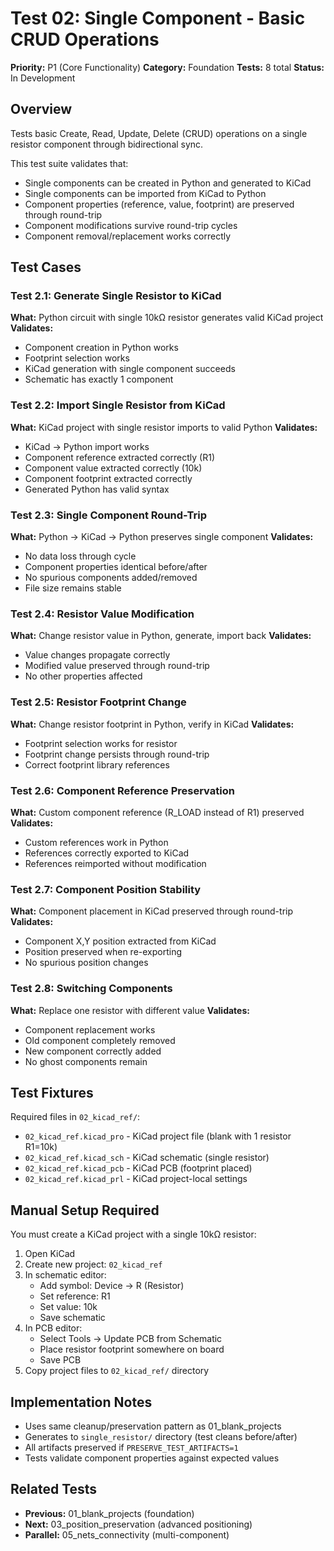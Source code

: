 # Test 02: Single Component - Basic CRUD Operations

**Priority:** P1 (Core Functionality)
**Category:** Foundation
**Tests:** 8 total
**Status:** In Development

## Overview

Tests basic Create, Read, Update, Delete (CRUD) operations on a single resistor component through bidirectional sync.

This test suite validates that:
- Single components can be created in Python and generated to KiCad
- Single components can be imported from KiCad to Python
- Component properties (reference, value, footprint) are preserved through round-trip
- Component modifications survive round-trip cycles
- Component removal/replacement works correctly

## Test Cases

### Test 2.1: Generate Single Resistor to KiCad
**What:** Python circuit with single 10kΩ resistor generates valid KiCad project
**Validates:**
- Component creation in Python works
- Footprint selection works
- KiCad generation with single component succeeds
- Schematic has exactly 1 component

### Test 2.2: Import Single Resistor from KiCad
**What:** KiCad project with single resistor imports to valid Python
**Validates:**
- KiCad → Python import works
- Component reference extracted correctly (R1)
- Component value extracted correctly (10k)
- Component footprint extracted correctly
- Generated Python has valid syntax

### Test 2.3: Single Component Round-Trip
**What:** Python → KiCad → Python preserves single component
**Validates:**
- No data loss through cycle
- Component properties identical before/after
- No spurious components added/removed
- File size remains stable

### Test 2.4: Resistor Value Modification
**What:** Change resistor value in Python, generate, import back
**Validates:**
- Value changes propagate correctly
- Modified value preserved through round-trip
- No other properties affected

### Test 2.5: Resistor Footprint Change
**What:** Change resistor footprint in Python, verify in KiCad
**Validates:**
- Footprint selection works for resistor
- Footprint change persists through round-trip
- Correct footprint library references

### Test 2.6: Component Reference Preservation
**What:** Custom component reference (R_LOAD instead of R1) preserved
**Validates:**
- Custom references work in Python
- References correctly exported to KiCad
- References reimported without modification

### Test 2.7: Component Position Stability
**What:** Component placement in KiCad preserved through round-trip
**Validates:**
- Component X,Y position extracted from KiCad
- Position preserved when re-exporting
- No spurious position changes

### Test 2.8: Switching Components
**What:** Replace one resistor with different value
**Validates:**
- Component replacement works
- Old component completely removed
- New component correctly added
- No ghost components remain

## Test Fixtures

Required files in `02_kicad_ref/`:
- `02_kicad_ref.kicad_pro` - KiCad project file (blank with 1 resistor R1=10k)
- `02_kicad_ref.kicad_sch` - KiCad schematic (single resistor)
- `02_kicad_ref.kicad_pcb` - KiCad PCB (footprint placed)
- `02_kicad_ref.kicad_prl` - KiCad project-local settings

## Manual Setup Required

You must create a KiCad project with a single 10kΩ resistor:

1. Open KiCad
2. Create new project: `02_kicad_ref`
3. In schematic editor:
   - Add symbol: Device → R (Resistor)
   - Set reference: R1
   - Set value: 10k
   - Save schematic
4. In PCB editor:
   - Select Tools → Update PCB from Schematic
   - Place resistor footprint somewhere on board
   - Save PCB
5. Copy project files to `02_kicad_ref/` directory

## Implementation Notes

- Uses same cleanup/preservation pattern as 01_blank_projects
- Generates to `single_resistor/` directory (test cleans before/after)
- All artifacts preserved if `PRESERVE_TEST_ARTIFACTS=1`
- Tests validate component properties against expected values

## Related Tests

- **Previous:** 01_blank_projects (foundation)
- **Next:** 03_position_preservation (advanced positioning)
- **Parallel:** 05_nets_connectivity (multi-component)
